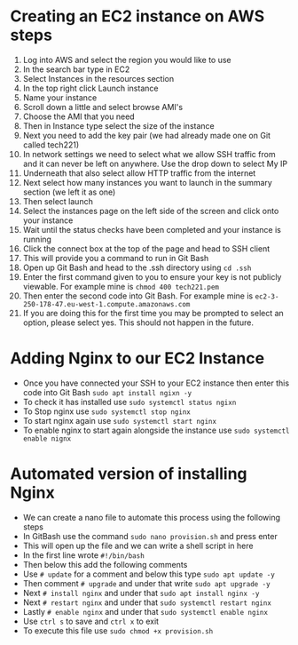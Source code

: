# Creating an EC2 instance on AWS steps

1. Log into AWS and select the region you would like to use
2. In the search bar type in EC2
3. Select Instances in the resources section
4. In the top right click Launch instance
5. Name your instance
6. Scroll down a little and select browse AMI's
7. Choose the AMI that you need
8. Then in Instance type select the size of the instance
9. Next you need to add the key pair (we had already made one on Git called tech221)
10. In network settings we need to select what we allow SSH traffic from and it can never be left on anywhere. Use the drop down to select My IP
11. Underneath that also select allow HTTP traffic from the internet
12. Next select how many instances you want to launch in the summary section (we left it as one)
13. Then select launch
14. Select the instances page on the left side of the screen and click onto your instance
15. Wait until the status checks have been completed and your instance is running
16. Click the connect box at the top of the page and head to SSH client
17. This will provide you a command to run in Git Bash
18. Open up Git Bash and head to the .ssh directory using ```cd .ssh```
19. Enter the first command given to you to ensure your key is not publicly viewable. For example mine is ```chmod 400 tech221.pem```
20. Then enter the second code into Git Bash. For example mine is ```ec2-3-250-178-47.eu-west-1.compute.amazonaws.com```
21. If you are doing this for the first time you may be prompted to select an option, please select yes. This should not happen in the future.

# Adding Nginx to our EC2 Instance

* Once you have connected your SSH to your EC2 instance then enter this code into Git Bash ```sudo apt install ngixn -y```
* To check it has installed use ```sudo systemctl status ngixn```
* To Stop nginx use ```sudo systemctl stop nginx```
* To start nginx again use ```sudo systemctl start nginx```
* To enable nginx to start again alongside the instance use ```sudo systemctl enable nignx```

# Automated version of installing Nginx
* We can create a nano file to automate this process using the following steps
* In GitBash use the command ```sudo nano provision.sh``` and press enter
* This will open up the file and we can write a shell script in here
* In the first line wrote ```#!/bin/bash```
* Then below this add the following comments
* Use ```# update``` for a comment and below this type ```sudo apt update -y```
* Then comment ```# upgrade``` and under that write ```sudo apt upgrade -y```
* Next ```# install nginx``` and under that ```sudo apt install nginx -y```
* Next ```# restart nginx``` and under that ```sudo systemctl restart nginx```
* Lastly ```# enable nginx``` and under that ```sudo systemctl enable nginx```
* Use ```ctrl s``` to save and ```ctrl x``` to exit
* To execute this file use ```sudo chmod +x provision.sh```
